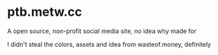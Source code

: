 # ptb.metw.cc

A open source, non-profit social media site, no idea why made for

I didn't steal the colors, assets and idea from wasteof.money, definitely
